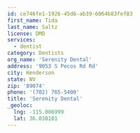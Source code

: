 ```yaml
---
id: ce746fe1-1926-45d6-ab39-6064b83fef83
first_name: Tida
last_name: Saltz
license: DMD
services:
  - dentist
category: Dentists
org_name: 'Serenity Dental'
address: '9053 S Pecos Rd Rd'
city: Henderson
state: NV
zip: '89074'
phone: '(702) 765-5400'
title: 'Serenity Dental'
_geoloc:
  lng: -115.086999
  lat: 36.038181
---
```

